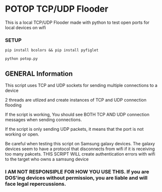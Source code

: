 # POTOP TCP/UDP Flooder

This is a local TCP/UDP Flooder made with python to test open ports for local devices on wifi

### SETUP
```
pip install bcolors && pip install pyfiglet 

python potop.py
```
## GENERAL Information 

This script uses TCP and UDP sockets for sending multiple connections to a device

2 threads are utlized and create instances of TCP and UDP connection flooding

If the script is working, You should see BOTH TCP AND UDP connection messages when sending connections.

If the script is only sending UDP packets, it means that the port is not working or open. 

Be careful when testing this script on Samsung galaxy devices. The galaxy devices seem to have a protocol that disconnects from wifi if it is receiving too many pakcets. THIS SCRIPT WILL create authentication errors with wifi to the target who owns a samsung device

### I AM NOT RESPONSIPLE FOR HOW YOU USE THIS. If you are DOS'ing devices without permission, you are liable and will face legal repercussions.  
